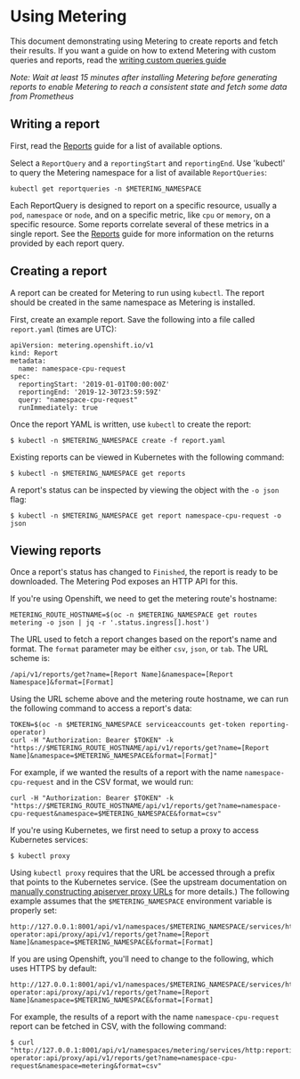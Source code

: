 # Using Metering

This document demonstrating using Metering to create reports and fetch their results.
If you want a guide on how to extend Metering with custom queries and reports, read the [writing custom queries guide][writing-custom-queries]

*Note: Wait at least 15 minutes after installing Metering before generating reports to enable Metering to reach a consistent state and fetch some data from Prometheus*

## Writing a report

First, read the [Reports][report-md] guide for a list of available options.

Select a `ReportQuery` and a `reportingStart` and `reportingEnd`.
Use 'kubectl' to query the Metering namespace for a list of available  `ReportQueries`:

```
kubectl get reportqueries -n $METERING_NAMESPACE
```

Each ReportQuery is designed to report on a specific resource, usually a `pod`, `namespace` or `node`, and on a specific metric, like `cpu` or `memory`, on a specific resource. Some reports correlate several of these metrics in a single report. See the [Reports][report-md] guide for more information on the returns provided by each report query.

## Creating a report

A report can be created for Metering to run using `kubectl`.
The report should be created in the same namespace as Metering is installed.

First, create an example report. Save the following into a file called `report.yaml` (times are UTC):

```
apiVersion: metering.openshift.io/v1
kind: Report
metadata:
  name: namespace-cpu-request
spec:
  reportingStart: '2019-01-01T00:00:00Z'
  reportingEnd: '2019-12-30T23:59:59Z'
  query: "namespace-cpu-request"
  runImmediately: true
```

Once the report YAML is written, use `kubectl` to create the report:

```
$ kubectl -n $METERING_NAMESPACE create -f report.yaml
```

Existing reports can be viewed in Kubernetes with the following command:

```
$ kubectl -n $METERING_NAMESPACE get reports
```

A report's status can be inspected by viewing the object with the `-o json`
flag:

```
$ kubectl -n $METERING_NAMESPACE get report namespace-cpu-request -o json
```

## Viewing reports

Once a report's status has changed to `Finished`, the report is ready to be
downloaded. The Metering Pod exposes an HTTP API for this.

If you're using Openshift, we need to get the metering route's hostname:
```
METERING_ROUTE_HOSTNAME=$(oc -n $METERING_NAMESPACE get routes metering -o json | jq -r '.status.ingress[].host')
```

The URL used to fetch a report changes based on the report's name and format.
The `format` parameter may be either `csv`, `json`, or `tab`. The URL scheme is:

```
/api/v1/reports/get?name=[Report Name]&namespace=[Report Namespace]&format=[Format]
```

Using the URL scheme above and the metering route hostname, we can run the following command to access a report's data:
```
TOKEN=$(oc -n $METERING_NAMESPACE serviceaccounts get-token reporting-operator)
curl -H "Authorization: Bearer $TOKEN" -k "https://$METERING_ROUTE_HOSTNAME/api/v1/reports/get?name=[Report Name]&namespace=$METERING_NAMESPACE&format=[Format]"
```

For example, if we wanted the results of a report with the name `namespace-cpu-request` and in the CSV format, we would run:
```
curl -H "Authorization: Bearer $TOKEN" -k "https://$METERING_ROUTE_HOSTNAME/api/v1/reports/get?name=namespace-cpu-request&namespace=$METERING_NAMESPACE&format=csv"
```

If you're using Kubernetes, we first need to setup a proxy to access Kubernetes services:
```
$ kubectl proxy
```

Using `kubectl proxy` requires that the URL be accessed through a prefix that
points to the Kubernetes service. (See the upstream documentation on
[manually constructing apiserver proxy URLs][accessing-services] for more details.) The following example assumes that the `$METERING_NAMESPACE` environment variable is properly set:

```
http://127.0.0.1:8001/api/v1/namespaces/$METERING_NAMESPACE/services/http:reporting-operator:api/proxy/api/v1/reports/get?name=[Report Name]&namespace=$METERING_NAMESPACE&format=[Format]
```

If you are using Openshift, you'll need to change to the following, which uses HTTPS by default:

```
http://127.0.0.1:8001/api/v1/namespaces/$METERING_NAMESPACE/services/https:reporting-operator:api/proxy/api/v1/reports/get?name=[Report Name]&namespace=$METERING_NAMESPACE&format=[Format]
```

For example, the results of a report with the name `namespace-cpu-request` report can be fetched in
CSV, with the following command:

```
$ curl "http://127.0.0.1:8001/api/v1/namespaces/metering/services/http:reporting-operator:api/proxy/api/v1/reports/get?name=namespace-cpu-request&namespace=metering&format=csv"
```


[accessing-services]: https://kubernetes.io/docs/tasks/administer-cluster/access-cluster-services/#manually-constructing-apiserver-proxy-urls
[report-md]: reports.md
[writing-custom-queries]: writing-custom-queries.md

